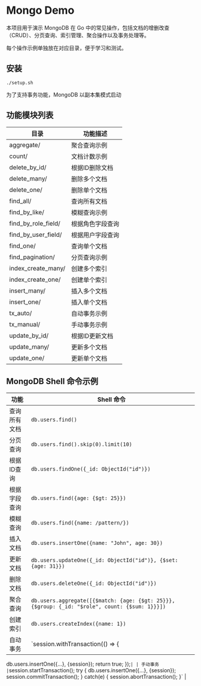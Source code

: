 # Mongo Demo

本项目用于演示 MongoDB 在 Go 中的常见操作，包括文档的增删改查（CRUD）、分页查询、索引管理、聚合操作以及事务处理等。

每个操作示例单独放在对应目录，便于学习和测试。

## 安装

```
./setup.sh
```

为了支持事务功能，MongoDB 以副本集模式启动

## 功能模块列表

| 目录                | 功能描述         |
| ------------------- | ---------------- |
| aggregate/          | 聚合查询示例     |
| count/              | 文档计数示例     |
| delete_by_id/       | 根据ID删除文档   |
| delete_many/        | 删除多个文档     |
| delete_one/         | 删除单个文档     |
| find_all/           | 查询所有文档     |
| find_by_like/       | 模糊查询示例     |
| find_by_role_field/ | 根据角色字段查询 |
| find_by_user_field/ | 根据用户字段查询 |
| find_one/           | 查询单个文档     |
| find_pagination/    | 分页查询示例     |
| index_create_many/  | 创建多个索引     |
| index_create_one/   | 创建单个索引     |
| insert_many/        | 插入多个文档     |
| insert_one/         | 插入单个文档     |
| tx_auto/            | 自动事务示例     |
| tx_manual/          | 手动事务示例     |
| update_by_id/       | 根据ID更新文档   |
| update_many/        | 更新多个文档     |
| update_one/         | 更新单个文档     |

## MongoDB Shell 命令示例

| 功能         | Shell 命令                                                                                     |
| ------------ | ---------------------------------------------------------------------------------------------- |
| 查询所有文档 | `db.users.find()`                                                                              |
| 分页查询     | `db.users.find().skip(0).limit(10)`                                                            |
| 根据ID查询   | `db.users.findOne({_id: ObjectId("id")})`                                                      |
| 根据字段查询 | `db.users.find({age: {$gt: 25}})`                                                              |
| 模糊查询     | `db.users.find({name: /pattern/})`                                                             |
| 插入文档     | `db.users.insertOne({name: "John", age: 30})`                                                  |
| 更新文档     | `db.users.updateOne({_id: ObjectId("id")}, {$set: {age: 31}})`                                 |
| 删除文档     | `db.users.deleteOne({_id: ObjectId("id")})`                                                    |
| 聚合查询     | `db.users.aggregate([{$match: {age: {$gt: 25}}}, {$group: {_id: "$role", count: {$sum: 1}}}])` |
| 创建索引     | `db.users.createIndex({name: 1})`                                                              |
| 自动事务     | `session.withTransaction(() => {                                                               |
  db.users.insertOne({...}, {session});
  return true;
});` |
| 手动事务 | `session.startTransaction();
try {
  db.users.insertOne({...}, {session});
  session.commitTransaction();
} catch(e) {
  session.abortTransaction();
}` |